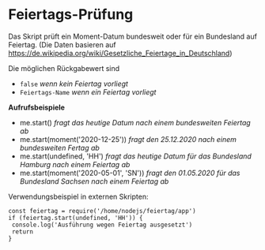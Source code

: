 # Feiertags-Prüfung

Das Skript prüft ein Moment-Datum bundesweit oder für ein Bundesland auf Feiertag.
(Die Daten basieren auf https://de.wikipedia.org/wiki/Gesetzliche_Feiertage_in_Deutschland)
 
Die möglichen Rückgabewert sind 
* `false` *wenn kein Feiertag vorliegt*
* `Feiertags-Name` *wenn ein Feiertag vorliegt*

**Aufrufsbeispiele**
* me.start() *fragt das heutige Datum nach einem bundesweiten Feiertag ab*
* me.start(moment('2020-12-25')) *fragt den 25.12.2020 nach einem bundesweiten Fertag ab*
* me.start(undefined, 'HH') *fragt das heutige Datum für das Bundesland Hamburg nach einem Feiertag ab*
* me.start(moment('2020-05-01', 'SN')) *fragt den 01.05.2020 für das Bundesland Sachsen nach einem Feiertag ab*
 
Verwendungsbeispiel in externen Skripten:

    const feiertag = require('/home/nodejs/feiertag/app')
    if (feiertag.start(undefined, 'HH')) {
     console.log('Ausführung wegen Feiertag ausgesetzt')
     return
    }
